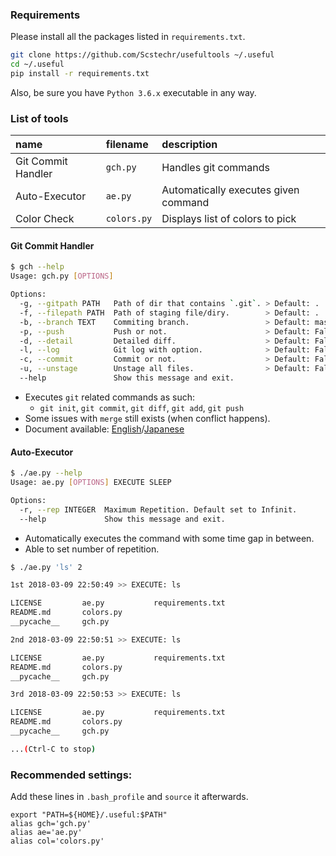 ### Requirements
Please install all the packages listed in `requirements.txt`.

```bash
git clone https://github.com/Scstechr/usefultools ~/.useful
cd ~/.useful
pip install -r requirements.txt
```
Also, be sure you have `Python 3.6.x` executable in any way.

### List of tools

| name | filename | description |
|:-----|:---------|:------------|
| Git Commit Handler |`gch.py` | Handles git commands |
| Auto-Executor | `ae.py` | Automatically executes given command |
| Color Check | `colors.py` | Displays list of colors to pick |

#### Git Commit Handler
```bash
$ gch --help
Usage: gch.py [OPTIONS]

Options:
  -g, --gitpath PATH   Path of dir that contains `.git`. > Default: .
  -f, --filepath PATH  Path of staging file/diry.        > Default: .
  -b, --branch TEXT    Commiting branch.                 > Default: master
  -p, --push           Push or not.                      > Default: False
  -d, --detail         Detailed diff.                    > Default: False
  -l, --log            Git log with option.              > Default: False
  -c, --commit         Commit or not.                    > Default: False
  -u, --unstage        Unstage all files.                > Default: False
  --help               Show this message and exit.
```
- Executes `git` related commands as such:
	- `git init`, `git commit`, `git diff`, `git add`, `git push`
- Some issues with `merge` still exists (when conflict happens).
- Document available: [English](doc/gch_doc_en.md)/[Japanese](doc/gch_doc_jp.md)

#### Auto-Executor
```bash
$ ./ae.py --help
Usage: ae.py [OPTIONS] EXECUTE SLEEP

Options:
  -r, --rep INTEGER  Maximum Repetition. Default set to Infinit.
  --help             Show this message and exit.
```
- Automatically executes the command with some time gap in between.
- Able to set number of repetition.

```bash
$ ./ae.py 'ls' 2

1st 2018-03-09 22:50:49 >> EXECUTE: ls

LICENSE			ae.py			requirements.txt
README.md		colors.py
__pycache__		gch.py

2nd 2018-03-09 22:50:51 >> EXECUTE: ls

LICENSE			ae.py			requirements.txt
README.md		colors.py
__pycache__		gch.py

3rd 2018-03-09 22:50:53 >> EXECUTE: ls

LICENSE			ae.py			requirements.txt
README.md		colors.py
__pycache__		gch.py

...(Ctrl-C to stop)
```

### Recommended settings:
Add these lines in `.bash_profile` and `source` it afterwards.

```bash:.bash_profile
export "PATH=${HOME}/.useful:$PATH"
alias gch='gch.py'
alias ae='ae.py'
alias col='colors.py'
```



